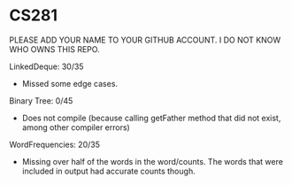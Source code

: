 # CS281  

PLEASE ADD YOUR NAME TO YOUR GITHUB ACCOUNT. I DO NOT KNOW WHO OWNS THIS REPO.

LinkedDeque: 30/35
  * Missed some edge cases.

Binary Tree: 0/45
 * Does not compile (because calling getFather method that did not exist, among other compiler errors)

WordFrequencies: 20/35
 * Missing over half of the words in the word/counts. The words that were included in output had accurate counts though.
